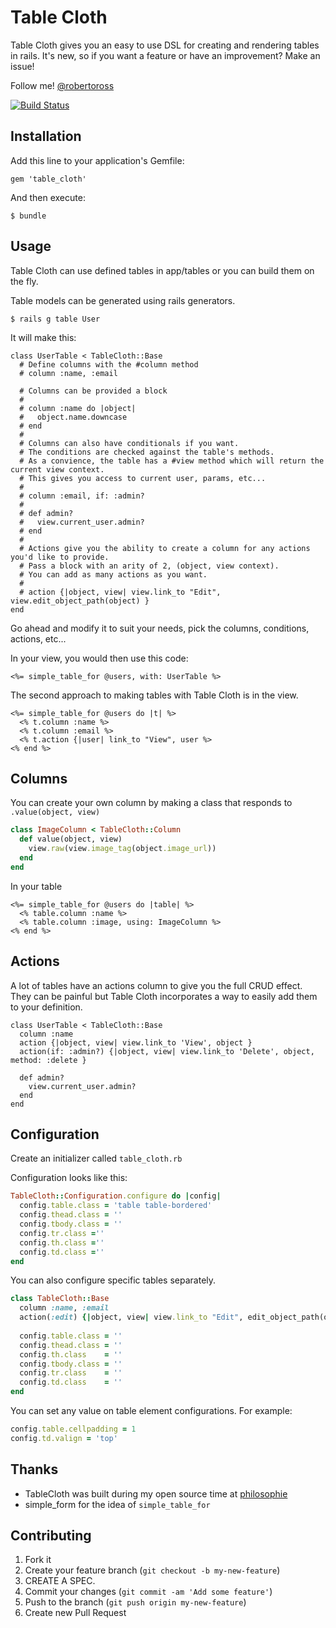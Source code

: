 # Table Cloth

Table Cloth gives you an easy to use DSL for creating and rendering tables in rails.
It's new, so if you want a feature or have an improvement? Make an issue!

Follow me! [@robertoross](http://twitter.com/robertoross)

[![Build Status](https://travis-ci.org/bobbytables/table_cloth.png)](https://travis-ci.org/bobbytables/table_cloth)

## Installation

Add this line to your application's Gemfile:

    gem 'table_cloth'

And then execute:

    $ bundle

## Usage

Table Cloth can use defined tables in app/tables or you can build them on the fly.

Table models can be generated using rails generators.

```
$ rails g table User
```

It will make this:

```
class UserTable < TableCloth::Base
  # Define columns with the #column method
  # column :name, :email

  # Columns can be provided a block
  #
  # column :name do |object|
  #   object.name.downcase
  # end
  #
  # Columns can also have conditionals if you want.
  # The conditions are checked against the table's methods.
  # As a convience, the table has a #view method which will return the current view context.
  # This gives you access to current user, params, etc...
  #
  # column :email, if: :admin?
  #
  # def admin?
  #   view.current_user.admin?
  # end
  #
  # Actions give you the ability to create a column for any actions you'd like to provide.
  # Pass a block with an arity of 2, (object, view context).
  # You can add as many actions as you want.
  #
  # action {|object, view| view.link_to "Edit", view.edit_object_path(object) }
end
```

Go ahead and modify it to suit your needs, pick the columns, conditions, actions, etc...

In your view, you would then use this code:
```
<%= simple_table_for @users, with: UserTable %>

```

The second approach to making tables with Table Cloth is in the view.

```
<%= simple_table_for @users do |t| %>
  <% t.column :name %>
  <% t.column :email %>
  <% t.action {|user| link_to "View", user %>
<% end %>
```

## Columns

You can create your own column by making a class that responds to ```.value(object, view)```

```ruby
class ImageColumn < TableCloth::Column
  def value(object, view)
    view.raw(view.image_tag(object.image_url))
  end
end
```

In your table
```
<%= simple_table_for @users do |table| %>
  <% table.column :name %>
  <% table.column :image, using: ImageColumn %>
<% end %>
```

## Actions

A lot of tables have an actions column to give you the full CRUD effect. They can be painful but Table Cloth incorporates a way to easily add them to your definition.

```
class UserTable < TableCloth::Base
  column :name
  action {|object, view| view.link_to 'View', object }
  action(if: :admin?) {|object, view| view.link_to 'Delete', object, method: :delete }

  def admin?
    view.current_user.admin?
  end
end
```


## Configuration

Create an initializer called ```table_cloth.rb```

Configuration looks like this:

```ruby
TableCloth::Configuration.configure do |config|
  config.table.class = 'table table-bordered'
  config.thead.class = ''
  config.tbody.class = ''
  config.tr.class =''
  config.th.class =''
  config.td.class =''
end
```

You can also configure specific tables separately.

```ruby
class TableCloth::Base
  column :name, :email
  action(:edit) {|object, view| view.link_to "Edit", edit_object_path(object) }
  
  config.table.class = ''
  config.thead.class = ''
  config.th.class    = ''
  config.tbody.class = ''
  config.tr.class    = ''
  config.td.class    = ''
end
```

You can set any value on table element configurations. For example:

```ruby
config.table.cellpadding = 1
config.td.valign = 'top'
```

## Thanks

- TableCloth was built during my open source time at [philosophie](http://gophilosophie.com)
- simple_form for the idea of ```simple_table_for```

## Contributing

1. Fork it
2. Create your feature branch (`git checkout -b my-new-feature`)
3. CREATE A SPEC.
4. Commit your changes (`git commit -am 'Add some feature'`)
5. Push to the branch (`git push origin my-new-feature`)
6. Create new Pull Request
